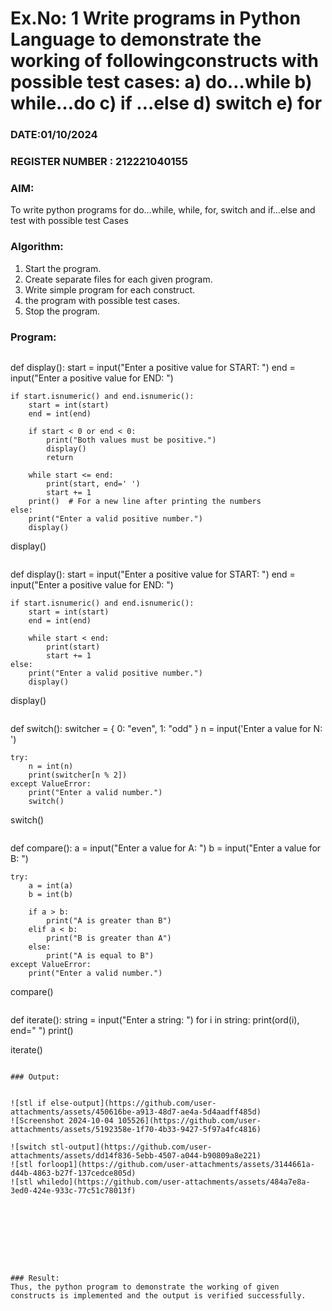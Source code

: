 # Ex.No: 1 Write programs in Python Language to demonstrate the working of followingconstructs with possible test cases: a) do…while b) while…do c) if …else d) switch e) for 

### DATE:01/10/2024                                                                         
### REGISTER NUMBER : 212221040155

### AIM:  
To write python programs for do…while, while, for, switch and if…else and test with possible test 
Cases 

### Algorithm:
1. Start the program.
2. Create separate files for each given program.
3. Write simple program for each construct.
4.  the program with possible test cases.
5. Stop the program.
### Program:
```
```

def display():
    start = input("Enter a positive value for START: ")
    end = input("Enter a positive value for END: ")
    
    if start.isnumeric() and end.isnumeric():
        start = int(start)
        end = int(end)
        
        if start < 0 or end < 0:
            print("Both values must be positive.")
            display()
            return

        while start <= end:
            print(start, end=' ')
            start += 1
        print()  # For a new line after printing the numbers
    else:
        print("Enter a valid positive number.")
        display()

display()
```
```
def display():
    start = input("Enter a positive value for START: ")
    end = input("Enter a positive value for END: ")
    
    if start.isnumeric() and end.isnumeric():
        start = int(start)
        end = int(end)
        
        while start < end:
            print(start)
            start += 1
    else:
        print("Enter a valid positive number.")
        display()

display()
```
```
def switch():
    switcher = {
        0: "even",
        1: "odd"
    }
    n = input('Enter a value for N: ')
    
    try:
        n = int(n)
        print(switcher[n % 2])
    except ValueError:
        print("Enter a valid number.")
        switch()

switch()

```

```
def compare():
    a = input("Enter a value for A: ")
    b = input("Enter a value for B: ")
    
    try:
        a = int(a)
        b = int(b)
        
        if a > b:
            print("A is greater than B")
        elif a < b:
            print("B is greater than A")
        else:
            print("A is equal to B")
    except ValueError:
        print("Enter a valid number.")

compare()
```
```
def iterate():
    string = input("Enter a string: ")
    for i in string:
        print(ord(i), end=" ")
    print() 

iterate()
```

### Output:


![stl if else-output](https://github.com/user-attachments/assets/450616be-a913-48d7-ae4a-5d4aadff485d)
![Screenshot 2024-10-04 105526](https://github.com/user-attachments/assets/5192358e-1f70-4b33-9427-5f97a4fc4816)

![switch stl-output](https://github.com/user-attachments/assets/dd14f836-5ebb-4507-a044-b90809a8e221)
![stl forloop1](https://github.com/user-attachments/assets/3144661a-d44b-4863-b27f-137cedce805d)
![stl whiledo](https://github.com/user-attachments/assets/484a7e8a-3ed0-424e-933c-77c51c78013f)









### Result:
Thus, the python program to demonstrate the working of given constructs is implemented and the output is verified successfully.


